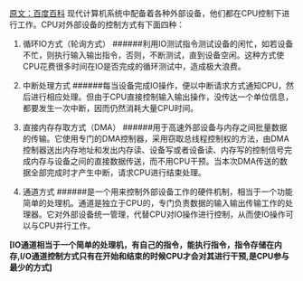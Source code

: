 [原文：百度百科](https://baike.baidu.com/item/I%2FO%20%E6%8E%A7%E5%88%B6%E6%96%B9%E5%BC%8F)
现代计算机系统中配备着各种外部设备，他们都在CPU控制下进行工作。CPU对外部设备的控制方式有下面四种：
1. 循环IO方式（轮询方式）
######利用IO测试指令测试设备的闲忙，如若设备不忙，则执行输入输出指令，否则，不断测试，直到设备空闲。这种方式使CPU花费很多时间在IO是否完成的循环测试中，造成极大浪费。
2. 中断处理方式
######每当设备完成IO操作，便以中断请求方式通知CPU，然后进行相应处理。但由于CPU直接控制输入输出操作，没传达一个单位信息，都要发生一次中断，因而仍然消耗大量CPU时间。
3. 直接内存存取方式（DMA）
######用于高速外部设备与内存之间批量数据的传输。它使用专门的DMA控制器，采用窃取总线程控制权的方法，由DMA控制器送出内存地址和发出内存读、设备写或者设备读、内存写的控制信号完成内存与设备之间的直接数据传送，而不用CPU干预。当本次DMA传送的数据全部完成时才产生中断，请求CPU进行结束处理。

4. 通道方式
######是一个用来控制外部设备工作的硬件机制，相当于一个功能简单的处理机。通道是独立于CPU的，专门负责数据的输入输出传输工作的处理器。它对外部设备统一管理，代替CPU对IO操作进行控制，从而使IO操作可以与CPU并行工作。

**[IO通道相当于一个简单的处理机，有自己的指令，能执行指令，指令存储在内存,I/O通道控制方式只有在开始和结束的时候CPU才会对其进行干预,是CPU参与最少的方式]**